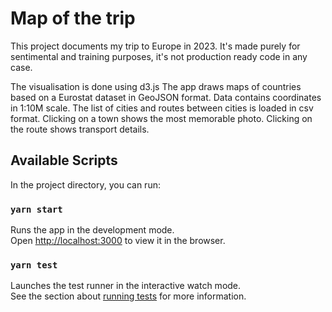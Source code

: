 # Map of the trip

This project documents my trip to Europe in 2023. It's made purely for sentimental and training purposes, it's not production ready code in any case.

The visualisation is done using d3.js
The app draws maps of countries based on a Eurostat dataset in GeoJSON format. Data contains coordinates in 1:10M scale.
The list of cities and routes between cities is loaded in csv format.
Clicking on a town shows the most memorable photo.
Clicking on the route shows transport details.

## Available Scripts

In the project directory, you can run:

### `yarn start`

Runs the app in the development mode.\
Open [http://localhost:3000](http://localhost:3000) to view it in the browser.

### `yarn test`

Launches the test runner in the interactive watch mode.\
See the section about [running tests](https://facebook.github.io/create-react-app/docs/running-tests) for more information.

